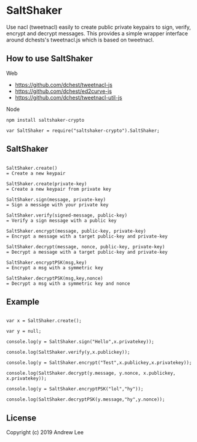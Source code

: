 # SaltShaker

Use nacl (tweetnacl) easily to create public private keypairs to sign, verify, encrypt and decrypt messages.  This provides
a simple wrapper interface around dchests's tweetnacl.js which is based on tweetnacl.

## How to use SaltShaker
Web
- https://github.com/dchest/tweetnacl-js
- https://github.com/dchest/ed2curve-js
- https://github.com/dchest/tweetnacl-util-js

Node
```
npm install saltshaker-crypto

var SaltShaker = require("saltshaker-crypto").SaltShaker;
```


## SaltShaker

```

SaltShaker.create()
= Create a new keypair

SaltShaker.create(private-key)
= Create a new keypair from private key

SaltShaker.sign(message, private-key)
= Sign a message with your private key

SaltShaker.verify(signed-message, public-key)
= Verify a sign message with a public key

SaltShaker.encrypt(message, public-key, private-key)
= Encrypt a message with a target public-key and private-key

SaltShaker.decrypt(message, nonce, public-key, private-key)
= Decrypt a message with a target public-key and private-key

SaltShaker.encryptPSK(msg,key)
= Encrypt a msg with a symmetric key

SaltShaker.decryptPSK(msg,key,nonce)
= Decrypt a msg with a symmetric key and nonce

```

## Example

```

var x = SaltShaker.create();

var y = null;

console.log(y = SaltShaker.sign("Hello",x.privatekey));

console.log(SaltShaker.verify(y,x.publickey));

console.log(y = SaltShaker.encrypt("Test",x.publickey,x.privatekey));

console.log(SaltShaker.decrypt(y.message, y.nonce, x.publickey, x.privatekey));

console.log(y = SaltShaker.encryptPSK("lol","hy"));

console.log(SaltShaker.decryptPSK(y.message,"hy",y.nonce));

```

## License

Copyright (c) 2019 Andrew Lee
